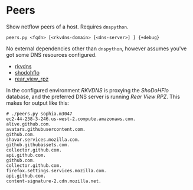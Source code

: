# Peers

Show netflow peers of a host. Requires `dnspython`.

    peers.py <fqdn> [<rkvdns-domain> [<dns-server>] ] {+debug}
    
No external dependencies other than `dnspython`, however assumes
you've got some DNS resources configured.

* [rkvdns](https://github.com/m3047/rkvdns)
* [shodohflo](https://github.com/m3047/shodohflo)
* [rear_view_rpz](https://github.com/m3047/rear_view_rpz)

In the configured environment _RKVDNS_ is proxying the _ShoDoHFlo_ database, and the
preferred DNS server is running _Rear View RPZ_. This makes for output like
this:

```
# ./peers.py sophia.m3047
ec2-44-238-3-246.us-west-2.compute.amazonaws.com.
alive.github.com.
avatars.githubusercontent.com.
github.com.
shavar.services.mozilla.com.
github.githubassets.com.
collector.github.com.
api.github.com.
github.com.
collector.github.com.
firefox.settings.services.mozilla.com.
api.github.com.
content-signature-2.cdn.mozilla.net.
```

